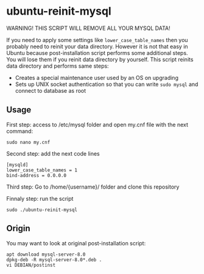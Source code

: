 ubuntu-reinit-mysql
===================

WARNING! THIS SCRIPT WILL REMOVE ALL YOUR MYSQL DATA!

If you need to apply some settings like `lower_case_table_names` then you probably need to reinit your data directory.
However it is not that easy in Ubuntu because post-installation script performs some additional steps.
You will lose them if you reinit data directory by yourself.
This script reinits data directory and performs same steps:

* Creates a special maintenance user used by an OS on upgrading
* Sets up UNIX socket authentication so that you can write `sudo mysql` and connect to database as root

Usage
-----
First step: access to /etc/mysql folder and open my.cnf file with the next command:

    sudo nano my.cnf

Second step: add the next code lines 

    [mysqld]
    lower_case_table_names = 1
    bind-address = 0.0.0.0

Third step: Go to /home/{username}/ folder and clone this repository

Finnaly step: run the script

    sudo ./ubuntu-reinit-mysql

Origin
------

You may want to look at original post-installation script:

    apt download mysql-server-8.0
    dpkg-deb -R mysql-server-8.0*.deb .
    vi DEBIAN/postinst
